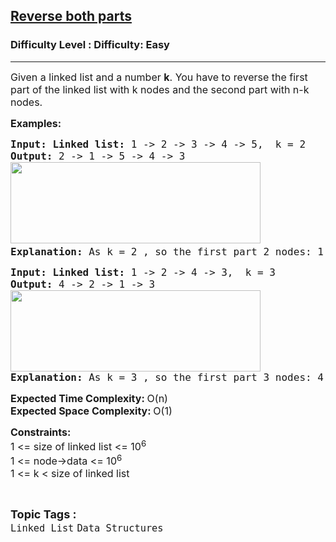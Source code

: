 <h2><a href="https://www.geeksforgeeks.org/problems/reverse-both-parts--170647/1?page=1&category=Linked%20List&difficulty=Easy,Medium&sortBy=submissions">Reverse both parts</a></h2><h3>Difficulty Level : Difficulty: Easy</h3><hr><div class="problems_problem_content__Xm_eO"><p><span style="font-size: 12pt;">Given a linked list and a number <strong>k</strong>. You have to reverse the first part of the linked list with k nodes and the second part with n-k nodes.</span></p>
<p><span style="font-size: 12pt;"><strong>Examples:</strong></span></p>
<pre><span style="font-size: 12pt;"><strong>Input: Linked list: </strong>1 -&gt; 2 -&gt; 3 -&gt; 4 -&gt; 5,  k = 2<strong>
Output: </strong>2 -&gt; 1 -&gt; 5 -&gt; 4 -&gt; 3<br><img src="https://media.geeksforgeeks.org/img-practice/prod/addEditProblem/713973/Web/Other/blobid0_1723141555.png" width="400" height="130"><strong>
Explanation: </strong>As k = 2 , so the first part 2 nodes: 1 -&gt; 2 and the second part with 3 nodes: 3 -&gt; 4 -&gt; 5. Now after reversing the first part: 2 -&gt; 1 and the second part: 5 -&gt; 4 -&gt; 3. So the output is: 2 -&gt; 1 -&gt; 5 -&gt; 4 -&gt; 3</span></pre>
<pre><span style="font-size: 12pt;"><strong>Input: Linked list: </strong>1 -&gt; 2 -&gt; 4 -&gt; 3,  k = 3
<strong>Output: </strong>4 -&gt; 2 -&gt; 1 -&gt; 3<br><img src="https://media.geeksforgeeks.org/img-practice/prod/addEditProblem/713973/Web/Other/blobid1_1723141562.png" width="400" height="130"><br><strong>Explanation: </strong>As k = 3 , so the first part 3 nodes: 4 -&gt; 2 -&gt; 1 and the second part with 1 nodes: 3. Now after reversing the first part: 1 -&gt; 2 -&gt; 4 and the second part: 3. So the output is: 1 -&gt; 2 -&gt; 4 -&gt; 3
</span></pre>
<p><span style="font-size: 12pt;"><strong>Expected Time Complexity:&nbsp;</strong>O(n)<strong><br>Expected Space Complexity:&nbsp;</strong>O(1)</span></p>
<p><span style="font-size: 12pt;"><strong>Constraints:</strong><br>1 &lt;= size of linked list &lt;= 10<sup>6</sup>&nbsp; &nbsp;<sup><br></sup></span><span style="font-size: 12pt; font-family: -apple-system, BlinkMacSystemFont, 'Segoe UI', Roboto, Oxygen, Ubuntu, Cantarell, 'Open Sans', 'Helvetica Neue', sans-serif;">1 &lt;= node-&gt;data &lt;= 10<sup>6</sup></span><sup style="font-family: -apple-system, BlinkMacSystemFont, 'Segoe UI', Roboto, Oxygen, Ubuntu, Cantarell, 'Open Sans', 'Helvetica Neue', sans-serif;"><br></sup><span style="font-size: 12pt;">1 &lt;= k &lt;&nbsp;</span><span style="font-size: 16px; font-family: -apple-system, BlinkMacSystemFont, 'Segoe UI', Roboto, Oxygen, Ubuntu, Cantarell, 'Open Sans', 'Helvetica Neue', sans-serif;">size of linked list</span></p></div><br><p><span style=font-size:18px><strong>Topic Tags : </strong><br><code>Linked List</code>&nbsp;<code>Data Structures</code>&nbsp;